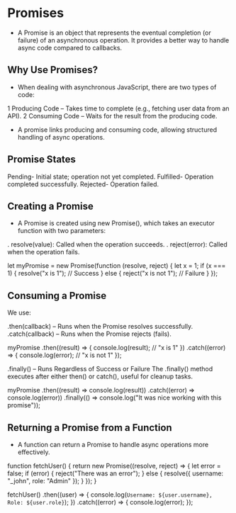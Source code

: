 # Promises
- A Promise is an object that represents the eventual completion (or failure) of an asynchronous operation. It provides a better way to handle async code compared to callbacks.

## Why Use Promises?
- When dealing with asynchronous JavaScript, there are two types of code:

1 Producing Code – Takes time to complete (e.g., fetching user data from an API).
2 Consuming Code – Waits for the result from the producing code.

- A promise links producing and consuming code, allowing structured handling of async operations.

## Promise States
Pending- Initial state; operation not yet completed.
Fulfilled- Operation completed successfully.
Rejected- Operation failed.

## Creating a Promise
- A Promise is created using new Promise(), which takes an executor function with two parameters:

. resolve(value): Called when the operation succeeds.
. reject(error): Called when the operation fails.

let myPromise = new Promise(function (resolve, reject) {
  let x = 1;
  if (x === 1) {
    resolve("x is 1"); // Success
  } else {
    reject("x is not 1"); // Failure
  }
});

## Consuming a Promise
We use:

.then(callback) – Runs when the Promise resolves successfully.
.catch(callback) – Runs when the Promise rejects (fails).

myPromise
  .then((result) => {
    console.log(result); // "x is 1"
  })
  .catch((error) => {
    console.log(error); // "x is not 1"
  });

.finally() – Runs Regardless of Success or Failure
The .finally() method executes after either then() or catch(), useful for cleanup tasks.

 myPromise
  .then((result) => console.log(result))
  .catch((error) => console.log(error))
  .finally(() => console.log("It was nice working with this promise"));

  ##  Returning a Promise from a Function
- A function can return a Promise to handle async operations more effectively.

function fetchUser() {
  return new Promise((resolve, reject) => {
    let error = false;
    if (error) {
      reject("There was an error");
    } else {
      resolve({ username: "_john", role: "Admin" });
    }
  });
}

fetchUser()
  .then((user) => {
    console.log(`Username: ${user.username}, Role: ${user.role}`);
  })
  .catch((error) => {
    console.log(error);
  });

